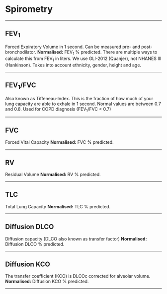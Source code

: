 # Spirometry
- - -
## FEV<sub>1</sub>
Forced Expiratory Volume in 1 second.
Can be measured pre- and post-bronchodilator. 
**Normalised:** FEV<sub>1</sub> % predicted. There are multiple ways to calculate this from FEV<sub>1</sub> in liters. We use GLI-2012 (Quanjer), not NHANES III (Hankinson). Takes into account ethnicity, gender, height and age.
- - -
##  FEV<sub>1</sub>/FVC
Also known as Tiffeneau-Index. This is the fraction of how much of your lung capacity are able to exhale in 1 second. Normal values are between 0.7 and 0.8.
Used for COPD diagnosis (FEV<sub>1</sub>/FVC < 0.7)
- - -
## FVC
Forced Vital Capacity
**Normalised:** FVC % predicted. 
- - -
## RV
Residual Volume
**Normalised:** RV % predicted. 
- - -
## TLC
Total Lung Capacity
**Normalised:** TLC % predicted. 
- - -
## Diffusion DLCO
Diffusion capacity (DLCO also known as transfer factor)
**Normalised:** Diffusion DLCO % predicted. 
- - -
## Diffusion KCO 
The transfer coefficient (KCO) is DLCOc corrected for alveolar volume.
**Normalised:** Diffusion KCO % predicted. 
- - -
